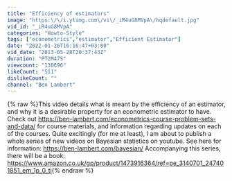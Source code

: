 ```yaml
---
title: "Efficiency of estimators"
image: "https:\/\/i.ytimg.com\/vi\/_iR4uG8MVpA\/hqdefault.jpg"
vid_id: "_iR4uG8MVpA"
categories: "Howto-Style"
tags: ["econometrics","estimator","Efficient Estimator"]
date: "2022-01-26T16:16:47+03:00"
vid_date: "2013-05-28T20:37:43Z"
duration: "PT2M47S"
viewcount: "130696"
likeCount: "511"
dislikeCount: ""
channel: "Ben Lambert"
---
```

{% raw %}This video details what is meant by the efficiency of an estimator, and why it is a desirable property for an econometric estimator to have. Check out <a rel="nofollow" target="blank" href="https://ben-lambert.com/econometrics-course-problem-sets-and-data/">https://ben-lambert.com/econometrics-course-problem-sets-and-data/</a> for course materials, and information regarding updates on each of the courses. Quite excitingly (for me at least), I am about to publish a whole series of new videos on Bayesian statistics on youtube. See here for information: <a rel="nofollow" target="blank" href="https://ben-lambert.com/bayesian/">https://ben-lambert.com/bayesian/</a> Accompanying this series, there will be a book: <a rel="nofollow" target="blank" href="https://www.amazon.co.uk/gp/product/1473916364/ref=pe_3140701_247401851_em_1p_0_ti">https://www.amazon.co.uk/gp/product/1473916364/ref=pe_3140701_247401851_em_1p_0_ti</a>{% endraw %}

